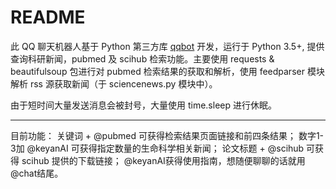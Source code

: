 # README

此 QQ 聊天机器人基于 Python 第三方库 [qqbot](https://github.com/pandolia/qqbot) 开发，运行于 Python 3.5+, 提供查询科研新闻，pubmed 及 scihub 检索功能。主要使用 requests & beautifulsoup 包进行对 pubmed 检索结果的获取和解析，使用 feedparser 模块解析 rss 源获取新闻（于 sciencenews.py 模块中）。

由于短时间大量发送消息会被封号，大量使用 time.sleep 进行休眠。

---

目前功能：
关键词 + @pubmed 可获得检索结果页面链接和前四条结果；
数字1-3加 @keyanAI 可获得指定数量的生命科学相关新闻；
论文标题 + @scihub 可获得 scihub 提供的下载链接；
@keyanAI获得使用指南，想随便聊聊的话就用@chat结尾。